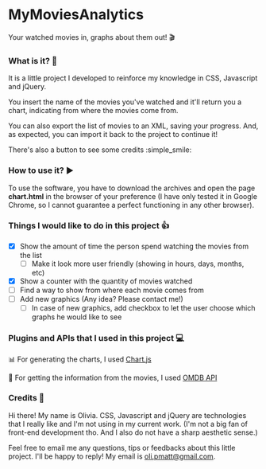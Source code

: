 # MyMoviesAnalytics
Your watched movies in, graphs about them out! :clapper:

### What is it? :thought_balloon:
It is a little project I developed to reinforce my knowledge in CSS, Javascript and jQuery.

You insert the name of the movies you've watched and it'll return you a chart, indicating from where the movies come from.

You can also export the list of movies to an XML, saving your progress. And, as expected, you can import it back to the project to continue it!

There's also a button to see some credits :simple_smile:

### How to use it? :arrow_forward:

To use the software, you have to download the archives and open the page **chart.html** in the browser of your preference (I have only tested it in Google Chrome, so I cannot guarantee a perfect functioning in any other browser).

### Things I would like to do in this project :+1:

- [X] Show the amount of time the person spend watching the movies from the list
  - [ ] Make it look more user friendly (showing in hours, days, months, etc)
- [X] Show a counter with the quantity of movies watched
- [ ] Find a way to show from where each movie comes from
- [ ] Add new graphics (Any idea? Please contact me!)
  - [ ] In case of new graphics, add checkbox to let the user choose which graphs he would like to see
  
### Plugins and APIs that I used in this project :computer:

:bar_chart: For generating the charts, I used [Chart.js](https://www.chartjs.org/)

:movie_camera: For getting the information from the movies, I used [OMDB API](http://www.omdbapi.com/)
  
### Credits :raising_hand:

Hi there! My name is Olivia. CSS, Javascript and jQuery are technologies that I really like and I'm not using in my current work. (I'm not a big fan of front-end development tho. And I also do not have a sharp aesthetic sense.)

Feel free to email me any questions, tips or feedbacks about this little project. I'll be happy to reply! My email is oli.pmatt@gmail.com.
